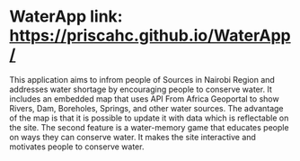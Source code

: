 # WaterApp    link: https://priscahc.github.io/WaterApp/
This application aims to infrom people of Sources in Nairobi Region and addresses water shortage by encouraging people to conserve water.
It includes an embedded map that uses API From Africa Geoportal to show Rivers, Dam, Boreholes, Springs, and other water sources.
The advantage of the map is that it is possible to update it with data which is reflectable on the site.
The second feature is a water-memory game that educates people on ways they can conserve water. It makes the site interactive and motivates people to conserve water.

